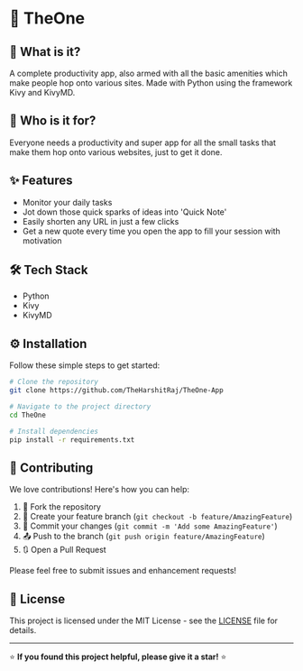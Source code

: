 # 🚀 TheOne

## 📝 What is it?

A complete productivity app, also armed with all the basic amenities which make people hop onto various sites. Made with Python using the framework Kivy and KivyMD.

## 👥 Who is it for?

Everyone needs a productivity and super app for all the small tasks that make them hop onto various websites, just to get it done.

## ✨ Features

- Monitor your daily tasks
- Jot down those quick sparks of ideas into 'Quick Note'
- Easily shorten any URL in just a few clicks
- Get a new quote every time you open the app to fill your session with motivation

## 🛠️ Tech Stack

- Python
- Kivy
- KivyMD

## ⚙️ Installation

Follow these simple steps to get started:

```bash
# Clone the repository
git clone https://github.com/TheHarshitRaj/TheOne-App

# Navigate to the project directory
cd TheOne

# Install dependencies
pip install -r requirements.txt
```

## 🤝 Contributing

We love contributions! Here's how you can help:

1. 🍴 Fork the repository
2. 🌟 Create your feature branch (`git checkout -b feature/AmazingFeature`)
3. 💾 Commit your changes (`git commit -m 'Add some AmazingFeature'`)
4. 📤 Push to the branch (`git push origin feature/AmazingFeature`)
5. 🔃 Open a Pull Request

Please feel free to submit issues and enhancement requests!

## 📄 License

This project is licensed under the MIT License - see the [LICENSE](LICENSE) file for details.

---

⭐ **If you found this project helpful, please give it a star!** ⭐
